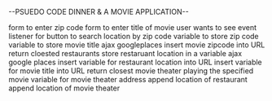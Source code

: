 --PSUEDO CODE DINNER & A MOVIE APPLICATION--

form to enter zip code
form to enter title of movie user wants to see
event listener for button to search location by zip code
variable to store zip code
variable to store movie title
ajax googleplaces
    insert movie zipcode into URL
    return cloested restaurants
    store restaruant location in a variable
    ajax google places
        insert variable for restaurant location into URL
        insert variable for movie title into URL
        return closest movie theater playing the specified movie
        variable for movie theater address
        append location of restaurant
        append location of movie theater
